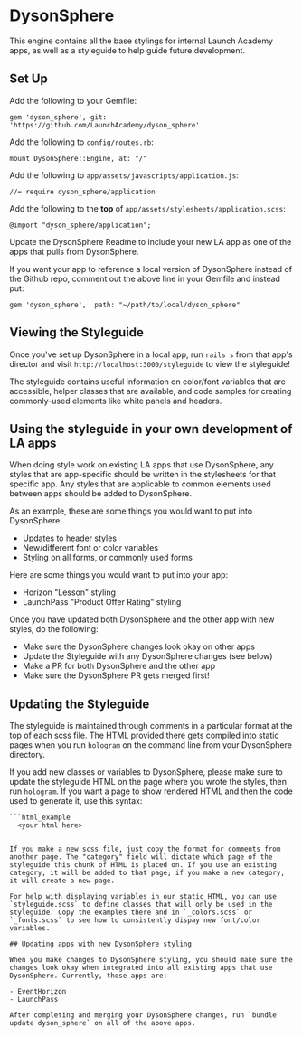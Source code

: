 # DysonSphere

This engine contains all the base stylings for internal Launch Academy apps, as well as a styleguide to help guide future development.

## Set Up

Add the following to your Gemfile:

```
gem 'dyson_sphere', git: 'https://github.com/LaunchAcademy/dyson_sphere'
```

Add the following to `config/routes.rb`:

```
mount DysonSphere::Engine, at: "/"
```

Add the following to `app/assets/javascripts/application.js`:

```
//= require dyson_sphere/application
```

Add the following to the **top** of `app/assets/stylesheets/application.scss`:

```
@import "dyson_sphere/application";
```

Update the DysonSphere Readme to include your new LA app as one of the apps that pulls from DysonSphere.

If you want your app to reference a local version of DysonSphere instead of the Github repo, comment out the above line in your Gemfile and instead put:

```
gem 'dyson_sphere',  path: "~/path/to/local/dyson_sphere"
```

## Viewing the Styleguide

Once you've set up DysonSphere in a local app, run `rails s` from that app's director and visit `http://localhost:3000/styleguide` to view the styleguide!

The styleguide contains useful information on color/font variables that are accessible, helper classes that are available, and code samples for creating commonly-used elements like white panels and headers.

## Using the styleguide in your own development of LA apps

When doing style work on existing LA apps that use DysonSphere, any styles that are app-specific should be written in the stylesheets for that specific app. Any styles that are applicable to common elements used between apps should be added to DysonSphere.

As an example, these are some things you would want to put into DysonSphere:  
- Updates to header styles
- New/different font or color variables
- Styling on all forms, or commonly used forms

Here are some things you would want to put into your app:
- Horizon "Lesson" styling
- LaunchPass "Product Offer Rating" styling

Once you have updated both DysonSphere and the other app with new styles, do the following:
- Make sure the DysonSphere changes look okay on other apps
- Update the Styleguide with any DysonSphere changes (see below)
- Make a PR for both DysonSphere and the other app
- Make sure the DysonSphere PR gets merged first!

## Updating the Styleguide

The styleguide is maintained through comments in a particular format at the top of each scss file. The HTML provided there gets compiled into static pages when you run `hologram` on the command line from your DysonSphere directory.

If you add new classes or variables to DysonSphere, please make sure to update the styleguide HTML on the page where you wrote the styles, then run `hologram`. If you want a page to show rendered HTML and then the code used to generate it, use this syntax:

```
```html_example
  <your html here>
``````
```

If you make a new scss file, just copy the format for comments from another page. The "category" field will dictate which page of the styleguide this chunk of HTML is placed on. If you use an existing category, it will be added to that page; if you make a new category, it will create a new page.

For help with displaying variables in our static HTML, you can use `styleguide.scss` to define classes that will only be used in the styleguide. Copy the examples there and in `_colors.scss` or `_fonts.scss` to see how to consistently dispay new font/color variables.

## Updating apps with new DysonSphere styling

When you make changes to DysonSphere styling, you should make sure the changes look okay when integrated into all existing apps that use DysonSphere. Currently, those apps are:

- EventHorizon
- LaunchPass

After completing and merging your DysonSphere changes, run `bundle update dyson_sphere` on all of the above apps.
